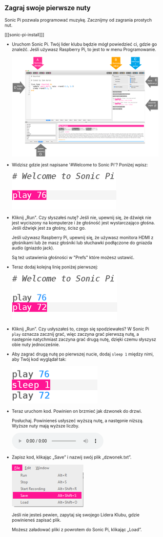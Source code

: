 ## Zagraj swoje pierwsze nuty

Sonic Pi pozwala programować muzykę. Zacznijmy od zagrania prostych nut.

[[[sonic-pi-install]]]

+ Uruchom Sonic Pi. Twój lider klubu będzie mógł powiedzieć ci, gdzie go znaleźć. Jeśli używasz Raspberry Pi, to jest to w menu Programowanie.
    
    ![zrzut ekranu](images/tune-GUI.png)

+ Widzisz gdzie jest napisane '#Welcome to Sonic Pi'? Poniżej wpisz:
    
    ![zrzut ekranu](images/tune-play.png)

+ Kliknij „Run". Czy słyszałeś nutę? Jeśli nie, upewnij się, że dźwięk nie jest wyciszony na komputerze i że głośność jest wystarczająco głośna. Jeśli dźwięk jest za głośny, ścisz go.
    
    Jeśli używasz Raspberry Pi, upewnij się, że używasz monitora HDMI z głośnikami lub że masz głośniki lub słuchawki podłączone do gniazda audio (gniazdo jack).
    
    Są też ustawienia głośności w "Prefs" które możesz ustawić.

+ Teraz dodaj kolejną linię poniżej pierwszej:
    
    ![zrzut ekranu](images/tune-play2.png)

+ Kliknij „Run”. Czy usłyszałeś to, czego się spodziewałeś? W Sonic Pi `play` oznacza zacznij grać, więc zaczyna grać pierwszą nutę, a następnie natychmiast zaczyna grać drugą nutę, dzięki czemu słyszysz obie nuty jednocześnie.

+ Aby zagrać drugą nutę po pierwszej nucie, dodaj `sleep 1` między nimi, aby Twój kod wyglądał tak:
    
    ![zrzut ekranu](images/tune-sleep.png)

+ Teraz uruchom kod. Powinien on brzmieć jak dzwonek do drzwi.
    
    Posłuchaj. Powinieneś usłyszeć wyższą nutę, a następnie niższą. Wyższe nuty mają wyższe liczby.
    
    <div id="audio-preview" class="pdf-hidden">
      <audio controls preload> <source src="resources/doorbell-1.mp3" type="audio/mpeg"> Twoja przeglądarka nie obsługuje elementów <code>audio</code>. </audio>
    </div>
+ Zapisz kod, klikając „Save” i nazwij swój plik „dzwonek.txt”.
    
    ![zrzut ekranu](images/tune-save.png)
    
    Jeśli nie jesteś pewien, zapytaj się swojego Lidera Klubu, gdzie powinieneś zapisać plik.
    
    Możesz załadować pliki z powrotem do Sonic Pi, klikając „Load”.